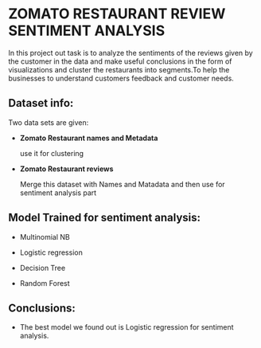 # ZOMATO RESTAURANT REVIEW SENTIMENT ANALYSIS

In this project out task is to analyze the sentiments of the reviews given by the customer in the data and make useful conclusions in the form of visualizations and cluster the restaurants into segments.To help the businesses to understand customers feedback and customer needs.

## Dataset info:

Two data sets are given:
* **Zomato Restaurant names and Metadata** 
   
   use it for clustering
   
*  **Zomato Restaurant reviews**

   Merge this dataset with Names and Matadata and then use for sentiment analysis part
   
## Model Trained for sentiment analysis:

 * Multinomial NB
 
 * Logistic regression
 
 * Decision Tree 
 
 * Random Forest 
 



## Conclusions:

* The best model we found out is Logistic regression for sentiment analysis.








